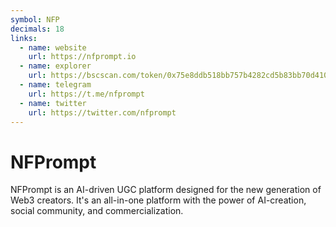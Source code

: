 ```yaml
---
symbol: NFP
decimals: 18
links:
  - name: website
    url: https://nfprompt.io
  - name: explorer
    url: https://bscscan.com/token/0x75e8ddb518bb757b4282cd5b83bb70d4101d12fb
  - name: telegram
    url: https://t.me/nfprompt
  - name: twitter
    url: https://twitter.com/nfprompt
---
```


# NFPrompt

NFPrompt is an AI-driven UGC platform designed for the new generation of Web3 creators. It's an all-in-one platform with the power of AI-creation, social community, and commercialization.
